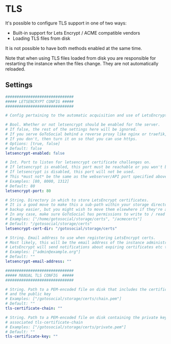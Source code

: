 # TLS

It's possible to configure TLS support in one of two ways:
* Built-in support for Lets Encrypt / ACME compatible vendors
* Loading TLS files from disk

It is not possible to have both methods enabled at the same time.

Note that when using TLS files loaded from disk you are responsible for restarting the instance when the files change. They are not automatically reloaded.

## Settings

```yaml
##############################
##### LETSENCRYPT CONFIG #####
##############################

# Config pertaining to the automatic acquisition and use of LetsEncrypt HTTPS certificates.

# Bool. Whether or not letsencrypt should be enabled for the server.
# If false, the rest of the settings here will be ignored.
# If you serve GoToSocial behind a reverse proxy like nginx or traefik, leave this turned off.
# If you don't, then turn it on so that you can use https.
# Options: [true, false]
# Default: false
letsencrypt-enabled: false

# Int. Port to listen for letsencrypt certificate challenges on.
# If letsencrypt is enabled, this port must be reachable or you won't be able to obtain certs.
# If letsencrypt is disabled, this port will not be used.
# This *must not* be the same as the webserver/API port specified above.
# Examples: [80, 8000, 1312]
# Default: 80
letsencrypt-port: 80

# String. Directory in which to store LetsEncrypt certificates.
# It is a good move to make this a sub-path within your storage directory, as it makes
# backup easier, but you might wish to move them elsewhere if they're also accessed by other services.
# In any case, make sure GoToSocial has permissions to write to / read from this directory.
# Examples: ["/home/gotosocial/storage/certs", "/acmecerts"]
# Default: "/gotosocial/storage/certs"
letsencrypt-cert-dir: "/gotosocial/storage/certs"

# String. Email address to use when registering LetsEncrypt certs.
# Most likely, this will be the email address of the instance administrator.
# LetsEncrypt will send notifications about expiring certificates etc to this address.
# Examples: ["admin@example.org"]
# Default: ""
letsencrypt-email-address: ""

##############################
##### MANUAL TLS CONFIG  #####
##############################

# String. Path to a PEM-encoded file on disk that includes the certificate chain 
# and the public key
# Examples: ["/gotosocial/storage/certs/chain.pem"]
# Default: ""
tls-certificate-chain: ""

# String. Path to a PEM-encoded file on disk containing the private key for the
# associated tls-certificate-chain
# Examples: ["/gotosocial/storage/certs/private.pem"]
# Default: ""
tls-certificate-key: ""
```
